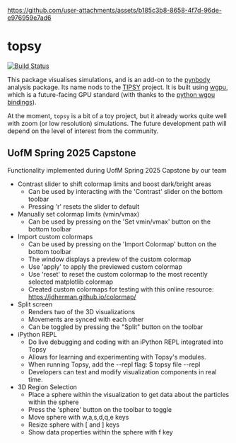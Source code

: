 https://github.com/user-attachments/assets/b185c3b8-8658-4f7d-96de-e976959e7ad6


topsy
=====

[![Build Status](https://github.com/pynbody/topsy/actions/workflows/build-test.yaml/badge.svg)](https://github.com/pynbody/topsy/actions)

This package visualises simulations, and is an add-on to the [pynbody](https://github.com/pynbody/pynbody) analysis package.
Its name nods to the [TIPSY](https://github.com/N-BodyShop/tipsy) project.
It is built using [wgpu](https://wgpu.rs), which is a future-facing GPU standard (with thanks to the [python wgpu bindings](https://wgpu-py.readthedocs.io/en/stable/guide.html)).

At the moment, `topsy` is a bit of a toy project, but it already works quite well with zoom 
(or low resolution) simulations. The future development path will depend on the level
of interest from the community.

UofM Spring 2025 Capstone
----------
Functionality implemented during UofM Spring 2025 Capstone by our team
- Contrast slider to shift colormap limits and boost dark/bright areas
  - Can be used by interacting with the 'Contrast' slider on the bottom toolbar
  - Pressing 'r' resets the slider to default
- Manually set colormap limits (vmin/vmax)
  - Can be used by pressing on the 'Set vmin/vmax' button on the bottom toolbar
- Import custom colormaps
  - Can be used by pressing on the 'Import Colormap' button on the bottom toolbar
  - The window displays a preview of the custom colormap
  - Use 'apply' to apply the previewed custom colormap
  - Use 'reset' to reset the custom colormap to the most recently selected matplotlib colormap
  - Created custom colormaps for testing with this online resource: https://jdherman.github.io/colormap/
- Split screen
  - Renders two of the 3D visualizations
  - Movements are synced with each other
  - Can be toggled by pressing the "Split" button on the toolbar
- iPython REPL
  - Do live debugging and coding with an iPython REPL integrated into Topsy
  - Allows for learning and experimenting with Topsy's modules.
  - When running Topsy, add the --repl flag: $ topsy file --repl
  - Developers can test and modify visualization components in real time.
- 3D Region Selection
  - Place a sphere within the visualization to get data about the particles within the sphere
  - Press the 'sphere' button on the toolbar to toggle
  - Move sphere with w,a,s,d,q,e keys
  - Resize sphere with \[ and \] keys
  - Show data properties within the sphere with f key

